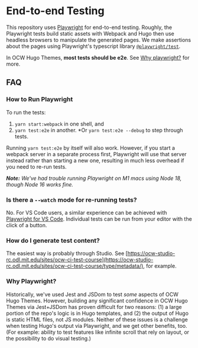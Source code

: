# End-to-end Testing

This repository uses [Playwright](https://playwright.dev/) for end-to-end testing. Roughly, the Playwright tests build static assets with Webpack and Hugo then use headless browsers to manipulate the generated pages. We make assertions about the pages using Playwright's typescript library [`@playwright/test`](https://playwright.dev/docs/intro).

In OCW Hugo Themes, **most tests should be e2e**. See [Why playwright?](#why-playwright) for more. 

## FAQ

### How to Run Playwright

To run the tests:
1. `yarn start:webpack` in one shell, and
2. `yarn test:e2e` in another. *Or `yarn test:e2e --debug` to step through tests.

Running `yarn test:e2e` by itself will also work. However, if you start a webpack server in a separate process first, Playwright will use that server instead rather than starting a new one, resulting in much less overhead if you need to re-run tests.

_**Note:** We've had trouble running Playwright on M1 macs using Node 18, though Node 16 works fine._

### Is there a `--watch` mode for re-running tests?

No. For VS Code users, a similar experience can be achieved with [Playwright for VS Code](https://marketplace.visualstudio.com/items?itemName=ms-playwright.playwright). Individual tests can be run from your editor with the click of a button.

### How do I generate test content?
The easiest way is probably through Studio. See [https://ocw-studio-rc.odl.mit.edu/sites/ocw-ci-test-course](https://ocw-studio-rc.odl.mit.edu/sites/ocw-ci-test-course/type/metadata/), for example. 

### Why Playwright?
Historically, we've used Jest and JSDom to test *some* aspects of OCW Hugo Themes. However, building any significant confidence in OCW Hugo Themes via Jest+JSDom has proven difficult for two reasons: (1) a large portion of the repo's logic is in Hugo templates, and (2) the output of Hugo is static HTML files, not JS modules. Neither of these issues is a challenge when testing Hugo's output via Playwright, and we get other benefits, too. (For example: ability to test features like infinite scroll that rely on layout, or the possibility to do visual testing.)